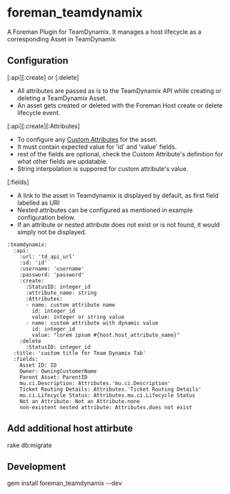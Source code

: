 # foreman_teamdynamix
A Foreman Plugin for TeamDynamix. It manages a host lifecycle as a corresponding Asset in TeamDynamix.

## Configuration
[:api][:create] or [:delete]
* All attributes are passed as is to the TeamDynamix API while creating or deleting a TeamDynamix Asset.
* An asset gets created or deleted with the Foreman Host create or delete lifecycle event.

[:api][:create][:Attributes]
* To configure any [Custom Attributes](https://api.teamdynamix.com/TDWebApi/Home/type/TeamDynamix.Api.CustomAttributes.CustomAttribute) for the asset.
* It must contain expected value for 'id' and 'value' fields.
* rest of the fields are optional, check the Custom Attribute's definition for what other fields are updatable.
* String interpolation is suppored for custom attribute's value.

[:fields]
* A link to the asset in Teamdynamix is displayed by default, as first field labelled as URI
* Nested attributes can be configured as mentioned in example configuration below.
* If an attribute or nested attribute does not exist or is not found, it would simply not be displayed.

```
:teamdynamix:
  :api:
    :url: 'td_api_url'
    :id: 'id'
    :username: 'username'
    :password: 'password'
    :create:
      :StatusID: integer_id
      :attribute_name: string
      :Attributes:
      - name: custom attribute name
        id: integer_id
        value: integer or string value
      - name: custom attribute with dynamic value
        id: integer_id
        value: "lorem ipsum #{host.host_attribute_name}"
    :delete
      :StatusID: integer_id
  :title: 'custom title for Team Dynamix Tab'
  :fields:
    Asset ID: ID
    Owner: OwningCustomerName
    Parent Asset: ParentID
    mu.ci.Description: Attributes.'mu.ci.Description'
    Ticket Routing Details: Attributes.'Ticket Routing Details'
    mu.ci.Lifecycle Status: Attributes.mu.ci.Lifecycle Status
    Not an Attribute: Not an Attribute.none
    non-existent nested attribute: Attributes.does not exist
```

## Add additional host attirbute
rake db:migrate

## Development
gem install foreman_teamdynamix --dev

